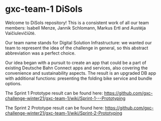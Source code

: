 # gxc-team-1 DiSoIs
Welcome to DiSoIs repository! This is a consistent work of all our team members: Isabell Menze, Jannik Schlomann, Markus Ertl and Austėja Vaičiulevičiūtė. 

Our team name stands for Digital Solution Infrastructure: we wanted our team to represent the idea of the challenge in general, so this abstract abbreviation was a perfect choice.

Our idea began with a pursuit to create an app that could be a part of existing Deutsche Bahn Connect apps and services, also covering the convenience and sustainability aspects. The result is an upgraded DB app with additional functions: presenting the folding bike service and bundle options.

The Sprint 1 Prototype result can be found here: https://github.com/gxc-challenge-winter21/gxc-team-1/wiki/Sprint-1---Prototyping

The Sprint 2 Prototype result can be found here: https://github.com/gxc-challenge-winter21/gxc-team-1/wiki/Sprint-2-Prototyping
